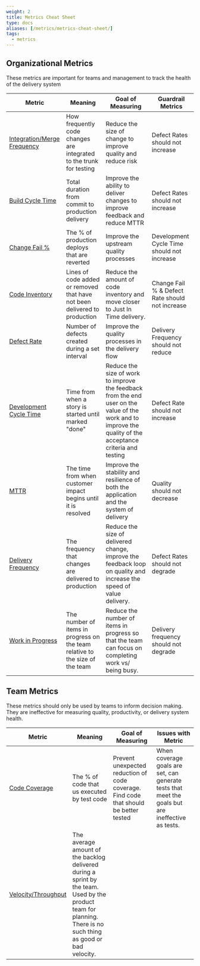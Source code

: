 ```yaml
---
weight: 2
title: Metrics Cheat Sheet
type: docs
aliases: [/metrics/metrics-cheat-sheet/]
tags:
  - metrics
---
```


## Organizational Metrics

These metrics are important for teams and management to track the health of the delivery system

| Metric                                                      | Meaning                                                                      | Goal of Measuring                                                                                                                                            | Guardrail Metrics                               |
|-------------------------------------------------------------|------------------------------------------------------------------------------|--------------------------------------------------------------------------------------------------------------------------------------------------------------|-------------------------------------------------|
| [Integration/Merge Frequency](../integration-frequency) | How frequently code changes are integrated to the trunk for testing          | Reduce the size of change to improve quality and reduce risk                                                                                                 | Defect Rates should not increase                |
| [Build Cycle Time](../build-duration)                   | Total duration from commit to production delivery                            | Improve the ability to deliver changes to improve feedback and reduce MTTR                                                                                   | Defect Rates should not increase                |
| [Change Fail %](../change-fail-rate)                    | The % of production deploys that are reverted                                | Improve the upstream quality processes                                                                                                                       | Development Cycle Time should not increase      |
| [Code Inventory](../code-inventory)                     | Lines of code added or removed that have not been delivered to production    | Reduce the amount of code inventory and move closer to Just In Time delivery.                                                                                | Change Fail % & Defect Rate should not increase |
| [Defect Rate](../defect-rate)                           | Number of defects created during a set interval                              | Improve the quality processes in the delivery flow                                                                                                           | Delivery Frequency should not reduce            |
| [Development Cycle Time](../development-cycle-time)     | Time from when a story is started until marked "done"                        | Reduce the size of work to improve the feedback from the end user on the value of the work and to improve the quality of the acceptance criteria and testing | Defect Rate should not increase                 |
| [MTTR](../mean-time-to-repair)                          | The time from when customer impact begins until it is resolved               | Improve the stability and resilience of both the application and the system of delivery                                                                      | Quality should not decrease                     |
| [Delivery Frequency](../release-frequency)              | The frequency that changes are delivered to production                       | Reduce the size of delivered change, improve the feedback loop on quality and increase the speed of value delivery.                                          | Defect Rates should not degrade                 |
| [Work in Progress](../work-in-progress)                 | The number of items in progress on the team relative to the size of the team | Reduce the number of items in progress so that the team can focus on completing work vs/ being busy.                                                         | Delivery frequency should not degrade           |

## Team Metrics

These metrics should only be used by teams to inform decision making. They are ineffective for measuring quality, productivity, or
delivery system health.

| Metric                                 | Meaning                                                                                                                                                         | Goal of Measuring                                                                     | Issues with Metric                                                                                |
|----------------------------------------|-----------------------------------------------------------------------------------------------------------------------------------------------------------------|---------------------------------------------------------------------------------------|---------------------------------------------------------------------------------------------------|
| [Code Coverage](../code-coverage)  | The % of code that us executed by test code                                                                                                                     | Prevent unexpected reduction of code coverage. Find code that should be better tested | When coverage goals are set, can generate tests that meet the goals but are ineffective as tests. |
| [Velocity/Throughput](../velocity) | The average amount of the backlog delivered during a sprint by the team. Used by the product team for planning. There is no such thing as good or bad velocity. |                                                                                       |                                                                                                   |
